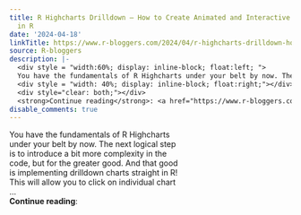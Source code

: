 ```yaml
---
title: R Highcharts Drilldown – How to Create Animated and Interactive Drilldown Charts
  in R
date: '2024-04-18'
linkTitle: https://www.r-bloggers.com/2024/04/r-highcharts-drilldown-how-to-create-animated-and-interactive-drilldown-charts-in-r/
source: R-bloggers
description: |-
  <div style = "width:60%; display: inline-block; float:left; ">
  You have the fundamentals of R Highcharts under your belt by now. The next logical step is to introduce a bit more complexity in the code, but for the greater good. And that good is implementing drilldown charts straight in R! This will allow you to click on individual chart ...</div>
  <div style = "width: 40%; display: inline-block; float:right;"></div>
  <div style="clear: both;"></div>
  <strong>Continue reading</strong>: <a href="https://www.r-bloggers.com/2024/04/r-highcharts-drilldown-how-to-create-animated-and-interactive-drilldown- ...
disable_comments: true
---
```

<div style = "width:60%; display: inline-block; float:left; ">
You have the fundamentals of R Highcharts under your belt by now. The next logical step is to introduce a bit more complexity in the code, but for the greater good. And that good is implementing drilldown charts straight in R! This will allow you to click on individual chart ...</div>
<div style = "width: 40%; display: inline-block; float:right;"></div>
<div style="clear: both;"></div>
<strong>Continue reading</strong>: <a href="https://www.r-bloggers.com/2024/04/r-highcharts-drilldown-how-to-create-animated-and-interactive-drilldown- ...